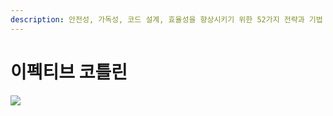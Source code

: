 ```yaml
---
description: 안전성, 가독성, 코드 설계, 효율성을 향상시키기 위한 52가지 전략과 기법
---
```


# 이펙티브 코틀린

![](../../.gitbook/assets/%E1%84%8B%E1%85%B5%E1%84%91%E1%85%A6%E1%86%A8%E1%84%90%E1%85%B5%E1%84%87%E1%85%B3\_%E1%84%8F%E1%85%A9%E1%84%90%E1%85%B3%E1%86%AF%E1%84%85%E1%85%B5%E1%86%AB.jpeg)
